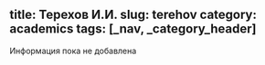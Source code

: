 title: Терехов И.И.
slug: terehov
category: academics
tags: [_nav, _category_header]
---

Информация пока не добавлена
